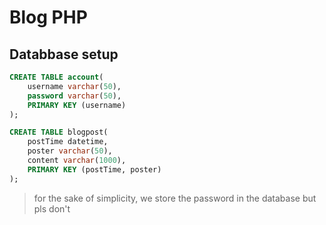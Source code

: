 # Blog PHP

## Databbase setup
```SQL
CREATE TABLE account(
    username varchar(50), 
    password varchar(50),
    PRIMARY KEY (username)
);

CREATE TABLE blogpost(
    postTime datetime,
    poster varchar(50),
    content varchar(1000),
    PRIMARY KEY (postTime, poster)
);
```

> for the sake of simplicity, we store the password in the database but pls don't